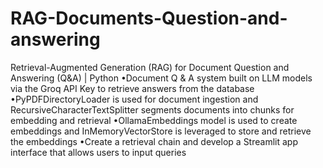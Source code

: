 # RAG-Documents-Question-and-answering

Retrieval-Augmented Generation (RAG) for Document Question and Answering (Q&A) | Python
•Document Q & A system built on LLM models via the Groq API Key to retrieve answers from the database
•PyPDFDirectoryLoader is used for document ingestion and RecursiveCharacterTextSplitter segments documents into chunks for embedding and retrieval
•OllamaEmbeddings model is used to create embeddings and InMemoryVectorStore is leveraged to store and retrieve the embeddings
•Create a retrieval chain and develop a Streamlit app interface that allows users to input queries
